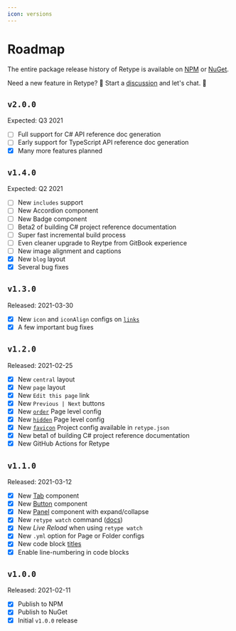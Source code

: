 ```yaml
---
icon: versions
---
```

# Roadmap

The entire package release history of Retype is available on [NPM](https://www.npmjs.com/package/retypeapp) or [NuGet](https://nuget.org/packages/retypeapp). 

Need a new feature in Retype? :eyes: Start a [discussion](https://github.com/retypeapp/retype/discussions) and let's chat. :speech_balloon:

## `v2.0.0`

Expected: Q3 2021

- [ ] Full support for C# API reference doc generation
- [ ] Early support for TypeScript API reference doc generation
- [x] Many more features planned

## `v1.4.0`

Expected: Q2 2021

- [ ] New `includes` support
- [ ] New Accordion component
- [ ] New Badge component
- [ ] Beta2 of building C# project reference documentation
- [ ] Super fast incremental build process
- [ ] Even cleaner upgrade to Reytpe from GitBook experience
- [ ] New image alignment and captions
- [x] New `blog` layout
- [x] Several bug fixes

## `v1.3.0`

Released: 2021-03-30

- [x] New `icon` and `iconAlign` configs on [`links`](configuration/project.md#links)
- [x] A few important bug fixes

## `v1.2.0`

Released: 2021-02-25

- [x] New `central` layout
- [x] New `page` layout
- [x] New `Edit this page` link
- [x] New `Previous | Next` buttons
- [x] New [`order`](configuration/page.md#order) Page level config
- [x] New [`hidden`](configuration/page.md#hidden) Page level config
- [x] New [`favicon`](configuration/project.md#favicon) Project config available in `retype.json`
- [x] New beta1 of building C# project reference documentation
- [x] New GitHub Actions for Retype

## `v1.1.0`

Released: 2021-03-12

- [x] New [Tab](guides/formatting.md#tabs) component
- [x] New [Button](guides/formatting.md#buttons) component
- [x] New [Panel](guides/formatting.md#panels) component with expand/collapse
- [x] New `retype watch` command ([docs](cli.md#retype-watch))
- [x] New _Live Reload_ when using `retype watch`
- [x] New `.yml` option for Page or Folder configs
- [x] New code block [titles](guides/formatting.md#code-blocks)
- [x] Enable line-numbering in code blocks

## `v1.0.0`

Released: 2021-02-11

- [x] Publish to NPM
- [x] Publish to NuGet
- [x] Initial `v1.0.0` release